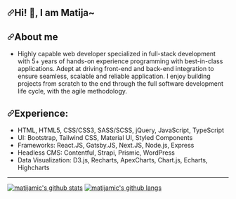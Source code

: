 <article class="markdown-body entry-content container-lg f5" itemprop="text"><h1 dir="auto"><a id="user-content-thanks-for-visiting-my-git-" class="anchor" aria-hidden="true" href="#thanks-for-visiting-my-git-"><svg class="octicon octicon-link" viewBox="0 0 16 16" version="1.1" width="16" height="16" aria-hidden="true"><path fill-rule="evenodd" d="M7.775 3.275a.75.75 0 001.06 1.06l1.25-1.25a2 2 0 112.83 2.83l-2.5 2.5a2 2 0 01-2.83 0 .75.75 0 00-1.06 1.06 3.5 3.5 0 004.95 0l2.5-2.5a3.5 3.5 0 00-4.95-4.95l-1.25 1.25zm-4.69 9.64a2 2 0 010-2.83l2.5-2.5a2 2 0 012.83 0 .75.75 0 001.06-1.06 3.5 3.5 0 00-4.95 0l-2.5 2.5a3.5 3.5 0 004.95 4.95l1.25-1.25a.75.75 0 00-1.06-1.06l-1.25 1.25a2 2 0 01-2.83 0z"></path></svg></a>Hi! <g-emoji class="g-emoji" alias="wave" fallback-src="https://github.githubassets.com/images/icons/emoji/unicode/1f44b.png">👋</g-emoji>, I am Matija~</h1>
<h2 dir="auto"><a id="user-content-about-me" class="anchor" aria-hidden="true" href="#about-me"><svg class="octicon octicon-link" viewBox="0 0 16 16" version="1.1" width="16" height="16" aria-hidden="true"><path fill-rule="evenodd" d="M7.775 3.275a.75.75 0 001.06 1.06l1.25-1.25a2 2 0 112.83 2.83l-2.5 2.5a2 2 0 01-2.83 0 .75.75 0 00-1.06 1.06 3.5 3.5 0 004.95 0l2.5-2.5a3.5 3.5 0 00-4.95-4.95l-1.25 1.25zm-4.69 9.64a2 2 0 010-2.83l2.5-2.5a2 2 0 012.83 0 .75.75 0 001.06-1.06 3.5 3.5 0 00-4.95 0l-2.5 2.5a3.5 3.5 0 004.95 4.95l1.25-1.25a.75.75 0 00-1.06-1.06l-1.25 1.25a2 2 0 01-2.83 0z"></path></svg></a>About me</h2>
<ul dir="auto">
<li>Highly capable web developer specialized in full-stack development with 5+ years of hands-on experience programming with best-in-class applications.
Adept at driving front-end and back-end integration to ensure seamless, scalable and reliable application. I enjoy building projects from scratch to the end through the full software development life cycle, with the agile methodology.</li>
</ul>
<h2 dir="auto"><a id="user-content-experience" class="anchor" aria-hidden="true" href="#experience"><svg class="octicon octicon-link" viewBox="0 0 16 16" version="1.1" width="16" height="16" aria-hidden="true"><path fill-rule="evenodd" d="M7.775 3.275a.75.75 0 001.06 1.06l1.25-1.25a2 2 0 112.83 2.83l-2.5 2.5a2 2 0 01-2.83 0 .75.75 0 00-1.06 1.06 3.5 3.5 0 004.95 0l2.5-2.5a3.5 3.5 0 00-4.95-4.95l-1.25 1.25zm-4.69 9.64a2 2 0 010-2.83l2.5-2.5a2 2 0 012.83 0 .75.75 0 001.06-1.06 3.5 3.5 0 00-4.95 0l-2.5 2.5a3.5 3.5 0 004.95 4.95l1.25-1.25a.75.75 0 00-1.06-1.06l-1.25 1.25a2 2 0 01-2.83 0z"></path></svg></a>Experience:</h2>
<ul dir="auto">
<li>HTML, HTML5, CSS/CSS3, SASS/SCSS, jQuery, JavaScript, TypeScript</li>
<li>UI: Bootstrap, Tailwind CSS, Material UI, Styled Components</li>
<li>Frameworks: React.JS, Gatsby.JS, Next.JS, Node.js, Express</li>
<li>Headless CMS: Contentful, Strapi, Prismic, WordPress</li>
<li>Data Visualization: D3.js, Recharts, ApexCharts, Chart.js, Echarts, Highcharts</li>
</ul>
<hr>
<p dir="auto"><a target="_blank" rel="noopener noreferrer" href="https://camo.githubusercontent.com/9a58e6988b4acbad8422a81a9bf1856ac1bd6b6b2cd6642fb9e9c13063e30068/68747470733a2f2f6769746875622d726561646d652d73746174732e76657263656c2e6170702f6170693f757365726e616d653d6d7265736b696e6926636f756e745f707269766174653d747275652673686f775f69636f6e733d7472756526637573746f6d5f7469746c653d4769744875622532305374617473267468656d653d7261646963616c26686964655f626f726465723d74727565"><img src="https://camo.githubusercontent.com/9a58e6988b4acbad8422a81a9bf1856ac1bd6b6b2cd6642fb9e9c13063e30068/68747470733a2f2f6769746875622d726561646d652d73746174732e76657263656c2e6170702f6170693f757365726e616d653d6d7265736b696e6926636f756e745f707269766174653d747275652673686f775f69636f6e733d7472756526637573746f6d5f7469746c653d4769744875622532305374617473267468656d653d7261646963616c26686964655f626f726465723d74727565" alt="matijamic's github stats" data-canonical-src="https://github-readme-stats.vercel.app/api?username=matijamic&amp;count_private=true&amp;show_icons=true&amp;custom_title=GitHub%20Stats&amp;theme=radical&amp;hide_border=true" style="max-width: 100%;"></a>
<a target="_blank" rel="noopener noreferrer" href="https://camo.githubusercontent.com/b659f11fcd2fd5cd2729926aa0fcc3219460aa9ca8ed2de6f071d2885e946923/68747470733a2f2f6769746875622d726561646d652d73746174732e76657263656c2e6170702f6170692f746f702d6c616e67732f3f757365726e616d653d6d7265736b696e69266c61796f75743d636f6d7061637426686964655f626f726465723d74727565267469746c655f636f6c6f723d30333636643626636f756e745f707269766174653d7472756526696e636c7564655f616c6c5f636f6d6d6974733d74727565267468656d653d7261646963616c"><img src="https://camo.githubusercontent.com/b659f11fcd2fd5cd2729926aa0fcc3219460aa9ca8ed2de6f071d2885e946923/68747470733a2f2f6769746875622d726561646d652d73746174732e76657263656c2e6170702f6170692f746f702d6c616e67732f3f757365726e616d653d6d7265736b696e69266c61796f75743d636f6d7061637426686964655f626f726465723d74727565267469746c655f636f6c6f723d30333636643626636f756e745f707269766174653d7472756526696e636c7564655f616c6c5f636f6d6d6974733d74727565267468656d653d7261646963616c" alt="matijamic's github langs" data-canonical-src="https://github-readme-stats.vercel.app/api/top-langs/?username=matijamic&amp;layout=compact&amp;hide_border=true&amp;title_color=0366d6&amp;count_private=true&amp;include_all_commits=true&amp;theme=radical" style="max-width: 100%;"></a></p>
</article>
